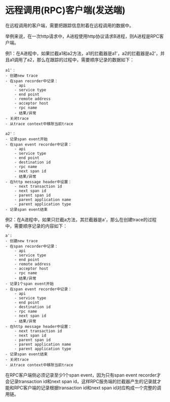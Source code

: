 # 远程调用(RPC)客户端(发送端)

在远程调用的客户端，需要把跟踪信息附着在远程调用的数据中。

举例来说，在一次http请求中，A进程使用http协议请求B进程，则A进程是RPC客户端。

例1：在A进程中，如果拦截a1和a2方法，a1的拦截器是a1'，a2的拦截器是a2'，并且a1调用了a2，那么在跟踪的过程中，需要顺序记录的数据如下：

    a1'：
    - 创建new trace
    - 在span recorder中记录：
        - api
        - service type
        - end point
        - remote address
        - acceptor host
        - rpc name
        - 结果/异常
    - 关闭trace
    - 从trace context中移除当前trace

    a2'：
    - 记录span event开始
    - 在span event recorder中记录：
        - api
        - service type
        - end point
        - destination id
        - rpc name
        - next span id
        - 结果/异常
    - 在http message header中设置：
        - next transaction id
        - next span id
        - parent span id
        - parent application name
        - parent application type
    - 记录span event结束
        

例2：在A进程中，如果只拦截a方法，其拦截器是a'，那么在创建trace的过程中，需要顺序记录的内容如下：

    a':
    - 创建new trace
    - 在span recorder中记录：
        - api
        - service type
        - end point
        - remote address
        - acceptor host
        - rpc name
        - 结果/异常
    - 记录1个span event开始
    - 在span event recorder中记录：
        - api
        - service type
        - end point
        - destination id
        - rpc name
        - next span id
        - 结果/异常
    - 在http message header中设置：
        - next transaction id
        - next span id
        - parent span id
        - parent application name
        - parent application type
    - 记录span event结束
    - 关闭trace
    - 从trace context中移除当前trace

在RPC客户端侧必须记录至少1个span event，因为只有span event recorder才会记录transaction id和next span id，这样RPC服务端的拦截器产生的记录就才能和RPC客户端的记录根据transaction id和next span id对应构成一个完整的调用链。

